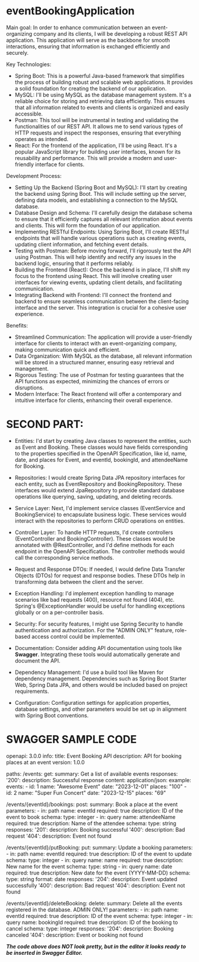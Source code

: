 # eventBookingApplication
Main goal:
In order to enhance communication between an event-organizing company and its clients, I will be developing a robust REST API application. This application will serve as the backbone for smooth interactions, ensuring that information is exchanged efficiently and securely.

Key Technologies:
- Spring Boot: This is a powerful Java-based framework that simplifies the process of building robust and scalable web applications. It provides a solid foundation for creating the backend of our application.
- MySQL: I'll be using MySQL as the database management system. It's a reliable choice for storing and retrieving data efficiently. This ensures that all information related to events and clients is organized and easily accessible.
- Postman: This tool will be instrumental in testing and validating the functionalities of our REST API. It allows me to send various types of HTTP requests and inspect the responses, ensuring that everything operates as intended.
- React: For the frontend of the application, I'll be using React. It's a popular JavaScript library for building user interfaces, known for its reusability and performance. This will provide a modern and user-friendly interface for clients.

Development Process:
- Setting Up the Backend (Spring Boot and MySQL): I'll start by creating the backend using Spring Boot. This will include setting up the server, defining data models, and establishing a connection to the MySQL database.
- Database Design and Schema: I'll carefully design the database schema to ensure that it efficiently captures all relevant information about events and clients. This will form the foundation of our application.
- Implementing RESTful Endpoints: Using Spring Boot, I'll create RESTful endpoints that will handle various operations such as creating events, updating client information, and fetching event details.
- Testing with Postman: Before moving forward, I'll rigorously test the API using Postman. This will help identify and rectify any issues in the backend logic, ensuring that it performs reliably.
- Building the Frontend (React): Once the backend is in place, I'll shift my focus to the frontend using React. This will involve creating user interfaces for viewing events, updating client details, and facilitating communication.
- Integrating Backend with Frontend: I'll connect the frontend and backend to ensure seamless communication between the client-facing interface and the server. This integration is crucial for a cohesive user experience.

Benefits:
- Streamlined Communication: The application will provide a user-friendly interface for clients to interact with an event-organizing company, making communication quick and efficient.
- Data Organization: With MySQL as the database, all relevant information will be stored in a structured manner, ensuring easy retrieval and management.
- Rigorous Testing: The use of Postman for testing guarantees that the API functions as expected, minimizing the chances of errors or disruptions.
- Modern Interface: The React frontend will offer a contemporary and intuitive interface for clients, enhancing their overall experience.

# **SECOND PART:**
- Entities:
I'd start by creating Java classes to represent the entities, such as Event and Booking. These classes would have fields corresponding to the properties specified in the OpenAPI Specification, like id, name, date, and places for Event, and eventId, bookingId, and attendeeName for Booking.

- Repositories:
I would create Spring Data JPA repository interfaces for each entity, such as EventRepository and BookingRepository. These interfaces would extend JpaRepository to provide standard database operations like querying, saving, updating, and deleting records.

- Service Layer:
Next, I'd implement service classes (EventService and BookingService) to encapsulate business logic. These services would interact with the repositories to perform CRUD operations on entities.

- Controller Layer:
To handle HTTP requests, I'd create controllers (EventController and BookingController). These classes would be annotated with @RestController, and I'd define methods for each endpoint in the OpenAPI Specification. The controller methods would call the corresponding service methods.

- Request and Response DTOs:
If needed, I would define Data Transfer Objects (DTOs) for request and response bodies. These DTOs help in transforming data between the client and the server.

- Exception Handling:
I'd implement exception handling to manage scenarios like bad requests (400), resource not found (404), etc. Spring's @ExceptionHandler would be useful for handling exceptions globally or on a per-controller basis.

- Security:
For security features, I might use Spring Security to handle authentication and authorization. For the "ADMIN ONLY" feature, role-based access control could be implemented.

- Documentation:
Consider adding API documentation using tools like **Swagger**. Integrating these tools would automatically generate and document the API.

- Dependency Management:
I'd use a build tool like Maven for dependency management. Dependencies such as Spring Boot Starter Web, Spring Data JPA, and others would be included based on project requirements.

- Configuration:
Configuration settings for application properties, database settings, and other parameters would be set up in alignment with Spring Boot conventions.

# **SWAGGER SAMPLE CODE**

openapi: 3.0.0
info:
  title: Event Booking API
  description: API for booking places at an event
  version: 1.0.0

paths:
  /events:
    get:
      summary: Get a list of available events
      responses:
        '200':
          description: Successful response
          content:
            application/json:
              example:
                events:
                  - id: 1
                    name: "Awesome Event"
                    date: "2023-12-01"
                    places: "100"
                  - id: 2
                    name: "Super Fun Concert"
                    date: "2023-12-15"
                    places: "69"
            

  /events/{eventId}/bookings:
    post:
      summary: Book a place at the event
      parameters:
        - in: path
          name: eventId
          required: true
          description: ID of the event to book
          schema:
            type: integer
        - in: query
          name: attendeeName
          required: true
          description: Name of the attendee
          schema:
            type: string
      responses:
        '201':
          description: Booking successful
        '400':
          description: Bad request
        '404':
          description: Event not found
          
  /events/{eventId}/putBooking:
    put:
      summary: Update a booking
      parameters:
        - in: path
          name: eventId
          required: true
          description: ID of the event to update
          schema:
            type: integer
        - in: query
          name: name
          required: true
          description: New name for the event
          schema:
            type: string
        - in: query
          name: date
          required: true
          description: New date for the event (YYYY-MM-DD)
          schema:
            type: string
            format: date
      responses:
        '204':
          description: Event updated successfully
        '400':
          description: Bad request
        '404':
          description: Event not found

  /events/{eventId}/deleteBooking:
    delete:
      summary: Delete all the events registered in the database. ADMIN ONLY!
      parameters:
        - in: path
          name: eventId
          required: true
          description: ID of the event
          schema:
            type: integer
        - in: query
          name: bookingId
          required: true
          description: ID of the booking to cancel
          schema:
            type: integer
      responses:
        '204':
          description: Booking canceled
        '404':
          description: Event or booking not found

  _**The code above does NOT look pretty, but in the editor it looks ready to be inserted in Swagger Editor.**_
